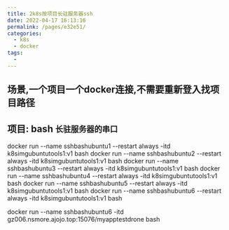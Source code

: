 ```yaml
---
title: 2k8s按项目长驻服务器ssh
date: 2022-04-17 16:13:16
permalink: /pages/e32e51/
categories:
  - k8s
  - docker
tags:
  - 
---
```



## 场景,一个项目一个docker连接,不需要重新登入找项目路径


## 项目: bash `长驻服务器的串口`
 docker run --name sshbashubuntu1 --restart always -itd k8simgubuntutools1:v1 bash
 docker run --name sshbashubuntu2 --restart always -itd k8simgubuntutools1:v1 bash
 docker run --name sshbashubuntu3 --restart always -itd k8simgubuntutools1:v1 bash
 docker run --name sshbashubuntu4 --restart always -itd k8simgubuntutools1:v1 bash
 docker run --name sshbashubuntu5 --restart always -itd k8simgubuntutools1:v1 bash
 docker run --name sshbashubuntu6 --restart always -itd k8simgubuntutools1:v1 bash



docker run --name sshbashubuntu6  -itd gz006.nsmore.ajojo.top:15076/myapptestdrone bash

